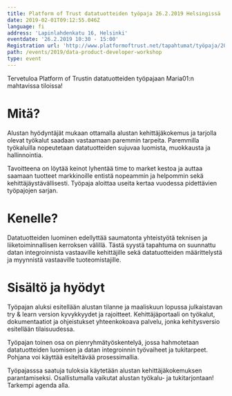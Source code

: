 ```yaml
---
title: Platform of Trust datatuotteiden työpaja 26.2.2019 Helsingissä
date: 2019-02-01T09:12:55.046Z
language: fi
address: 'Lapinlahdenkatu 16, Helsinki'
eventdate: '26.2.2019 10:30 - 15:00'
Registration url: 'http://www.platformoftrust.net/tapahtumat/työpaja/2019-02-26-0'
path: /events/2019/data-product-developer-workshop
type: event
---
```

Tervetuloa Platform of Trustin datatuotteiden työpajaan Maria01:n mahtavissa tiloissa! 



# Mitä?

Alustan hyödyntäjät mukaan ottamalla alustan kehittäjäkokemus ja tarjolla olevat työkalut saadaan vastaamaan paremmin tarpeita. Paremmilla työkaluilla nopeutetaan datatuotteiden sujuvaa luomista, muokkausta ja hallinnointia.



Tavoitteena on löytää keinot lyhentää time to market kestoa ja auttaa saamaan tuotteet markkinoille entistä nopeammin ja helpommin sekä kehittäjäystävällisesti. Työpaja aloittaa useita kertaa vuodessa pidettävien työpajojen sarjan.



# Kenelle?

Datatuotteiden luominen edellyttää saumatonta yhteistyötä teknisen ja liiketoiminnallisen kerroksen välillä. Tästä syystä tapahtuma on suunnattu datan integroinnista vastaaville kehittäjille sekä  datatuotteiden määrittelystä ja myynnistä vastaaville tuoteomistajille.



# Sisältö ja hyödyt

Työpajan aluksi esitellään alustan tilanne ja maaliskuun lopussa julkaistavan try & learn version kyvykkyydet ja rajoitteet. Kehittäjäportaali on työkalut, dokumentaatiot ja ohjeistukset yhteenkokoava palvelu, jonka kehitysversio esitellään tilaisuudessa.

Työpajan toinen osa on pienryhmätyöskentelyä, jossa hahmotetaan datatuotteiden luomisen ja datan integroinnin työvaiheet ja tukitarpeet. Pohjana voi käyttää esiteltävää prosessimallia.

Työpajasssa saatuja tuloksia käytetään alustan kehittäjäkokemuksen parantamiseksi. Osallistumalla vaikutat alustan työkalu- ja tukitarjontaan! Tarkempi agenda alla.
